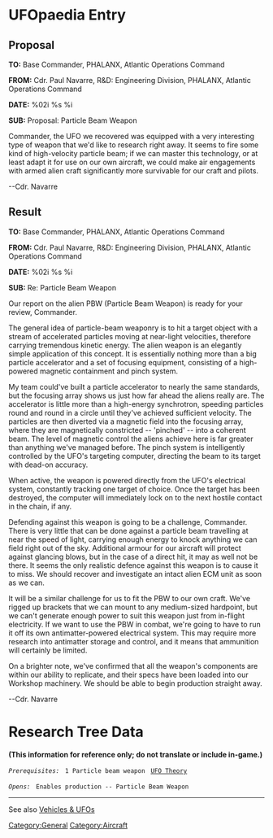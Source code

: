 # UFOpaedia Entry

## Proposal

**TO:** Base Commander, PHALANX, Atlantic Operations Command

**FROM:** Cdr. Paul Navarre, R&D: Engineering Division, PHALANX,
Atlantic Operations Command

**DATE:** %02i %s %i

**SUB:** Proposal: Particle Beam Weapon

Commander, the UFO we recovered was equipped with a very interesting
type of weapon that we'd like to research right away. It seems to fire
some kind of high-velocity particle beam; if we can master this
technology, or at least adapt it for use on our own aircraft, we could
make air engagements with armed alien craft significantly more
survivable for our craft and pilots.

--Cdr. Navarre

## Result

**TO:** Base Commander, PHALANX, Atlantic Operations Command

**FROM:** Cdr. Paul Navarre, R&D: Engineering Division, PHALANX,
Atlantic Operations Command

**DATE:** %02i %s %i

**SUB:** Re: Particle Beam Weapon

Our report on the alien PBW (Particle Beam Weapon) is ready for your
review, Commander.

The general idea of particle-beam weaponry is to hit a target object
with a stream of accelerated particles moving at near-light velocities,
therefore carrying tremendous kinetic energy. The alien weapon is an
elegantly simple application of this concept. It is essentially nothing
more than a big particle accelerator and a set of focusing equipment,
consisting of a high-powered magnetic containment and pinch system.

My team could've built a particle accelerator to nearly the same
standards, but the focusing array shows us just how far ahead the aliens
really are. The accelerator is little more than a high-energy
synchrotron, speeding particles round and round in a circle until
they've achieved sufficient velocity. The particles are then diverted
via a magnetic field into the focusing array, where they are
magnetically constricted -- 'pinched' -- into a coherent beam. The level
of magnetic control the aliens achieve here is far greater than anything
we've managed before. The pinch system is intelligently controlled by
the UFO's targeting computer, directing the beam to its target with
dead-on accuracy.

When active, the weapon is powered directly from the UFO's electrical
system, constantly tracking one target of choice. Once the target has
been destroyed, the computer will immediately lock on to the next
hostile contact in the chain, if any.

Defending against this weapon is going to be a challenge, Commander.
There is very little that can be done against a particle beam travelling
at near the speed of light, carrying enough energy to knock anything we
can field right out of the sky. Additional armour for our aircraft will
protect against glancing blows, but in the case of a direct hit, it may
as well not be there. It seems the only realistic defence against this
weapon is to cause it to miss. We should recover and investigate an
intact alien ECM unit as soon as we can.

It will be a similar challenge for us to fit the PBW to our own craft.
We've rigged up brackets that we can mount to any medium-sized
hardpoint, but we can't generate enough power to suit this weapon just
from in-flight electricity. If we want to use the PBW in combat, we're
going to have to run it off its own antimatter-powered electrical
system. This may require more research into antimatter storage and
control, and it means that ammunition will certainly be limited.

On a brighter note, we've confirmed that all the weapon's components are
within our ability to replicate, and their specs have been loaded into
our Workshop machinery. We should be able to begin production straight
away.

--Cdr. Navarre

# Research Tree Data

**(This information for reference only; do not translate or include
in-game.)**

*`Prerequisites:`*
` 1 Particle beam weapon`
` `[`UFO Theory`](Research/UFO_Theory "wikilink")

*`Opens:`*
` Enables production -- Particle Beam Weapon`

------------------------------------------------------------------------

See also [Vehicles & UFOs](Vehicles_&_UFOs "wikilink")

[Category:General](Category:General "wikilink")
[Category:Aircraft](Category:Aircraft "wikilink")